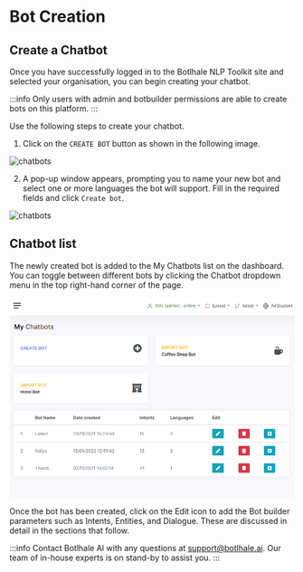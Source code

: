 

# Bot Creation

## Create a Chatbot

Once you have successfully logged in to the Botlhale NLP Toolkit site and selected your organisation, you can begin creating your chatbot.

:::info 
Only users with admin and botbuilder permissions are able to create bots on this platform.
:::

Use the following steps to create your chatbot.

1. Click on the `CREATE BOT` button as shown in the following image.


![chatbots](https://botlhale-ai-assets.s3.amazonaws.com/create-bot.png)

2. A pop-up window appears, prompting you to name your new bot and select one or more languages the bot will support. Fill in the required fields and click `Create bot`.

![chatbots](https://botlhale-ai-assets.s3.amazonaws.com/bot-name-language.png)

## Chatbot list
 
The newly created bot is added to the My Chatbots list on the dashboard. You can toggle between different bots by clicking the Chatbot dropdown menu in the top right-hand corner of the page.

![create chatbot](../../../static/img/chatbots-list.PNG)

Once the bot has been created, click on the Edit icon to add the Bot builder parameters such as Intents, Entities, and Dialogue. These are discussed in detail in the sections that follow.

:::info
Contact Botlhale AI with any questions at support@botlhale.ai. Our team of in-house experts is on stand-by to assist you.
:::
